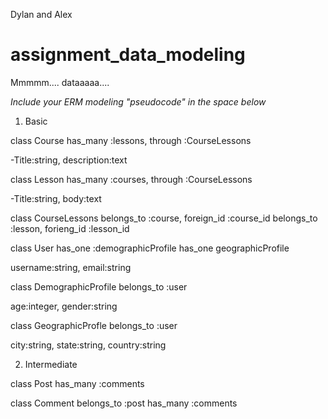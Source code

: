 Dylan and Alex

# assignment_data_modeling
Mmmmm.... dataaaaa....


*Include your ERM modeling "pseudocode" in the space below*


1. Basic

class Course
  has_many :lessons, through :CourseLessons

  -Title:string, description:text

class Lesson
  has_many :courses, through :CourseLessons

  -Title:string, body:text

class CourseLessons
  belongs_to :course, foreign_id :course_id
  belongs_to :lesson, forieng_id :lesson_id


class User
  has_one :demographicProfile
  has_one geographicProfile

  username:string, email:string

class DemographicProfile
  belongs_to :user

  age:integer, gender:string

class GeographicProfle
  belongs_to :user

  city:string, state:string, country:string


2. Intermediate

class Post
  has_many :comments

class Comment
  belongs_to :post
  has_many :comments


